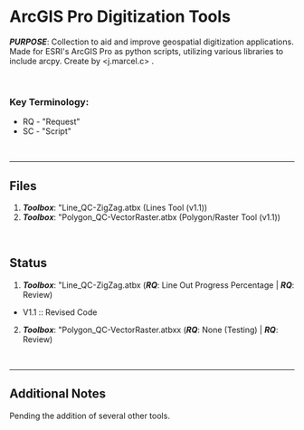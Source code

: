 # ArcGIS Pro Digitization Tools

***PURPOSE***: Collection to aid and improve geospatial digitization applications. Made for ESRI's ArcGIS Pro as python scripts, utilizing various libraries to include arcpy. Create by <j.marcel.c> .


&nbsp;
&nbsp;
&nbsp;

### Key Terminology:
*   RQ - "Request"
*   SC - "Script"



&nbsp;
&nbsp;
&nbsp;

---
## Files

1.   ***Toolbox***: "Line_QC-ZigZag.atbx  (Lines Tool (v1.1))
2.   ***Toolbox***: "Polygon_QC-VectorRaster.atbx (Polygon/Raster Tool (v1.1))


&nbsp;
&nbsp;
&nbsp;
## Status

1. ***Toolbox***: "Line_QC-ZigZag.atbx  (***RQ***: Line Out Progress Percentage | ***RQ***: Review)
*  V1.1 :: Revised Code
2. ***Toolbox***: "Polygon_QC-VectorRaster.atbxx  (***RQ***: None (Testing) | ***RQ***: Review)


&nbsp;
&nbsp;
&nbsp;

---
## Additional Notes

Pending the addition of several other tools.
